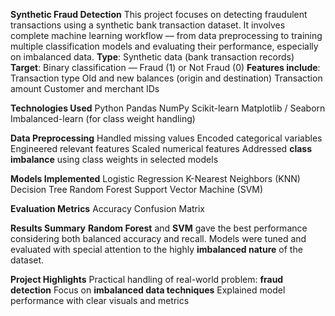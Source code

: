**Synthetic Fraud Detection**
This project focuses on detecting fraudulent transactions using a synthetic bank transaction dataset. It involves complete machine learning workflow — from data preprocessing to training multiple classification models and evaluating their performance, especially on imbalanced data.
**Type**: Synthetic data (bank transaction records)
**Target**: Binary classification — Fraud (1) or Not Fraud (0)
**Features include**: Transaction type
                     Old and new balances (origin and destination)
                     Transaction amount
                     Customer and merchant IDs

**Technologies Used**
Python
Pandas
NumPy
Scikit-learn
Matplotlib / Seaborn
Imbalanced-learn (for class weight handling)

**Data Preprocessing**
Handled missing values
Encoded categorical variables
Engineered relevant features
Scaled numerical features
Addressed **class imbalance** using class weights in selected models

**Models Implemented**
Logistic Regression
K-Nearest Neighbors (KNN)
Decision Tree
Random Forest
Support Vector Machine (SVM)

**Evaluation Metrics**
Accuracy
Confusion Matrix

 **Results Summary**
 **Random Forest** and **SVM** gave the best performance considering both balanced accuracy and recall.
 Models were tuned and evaluated with special attention to the highly **imbalanced nature** of the dataset.

**Project Highlights**
Practical handling of real-world problem: **fraud detection**
Focus on **imbalanced data techniques**
Explained model performance with clear visuals and metrics

